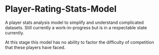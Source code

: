 # Player-Rating-Stats-Model
A player stats analysis model to simplify and understand complicated datasets. Still currently a work-in-progress but is in a respectable state currently.

At this stage this model has no ability to factor the difficulty of competition that these players have faced.
